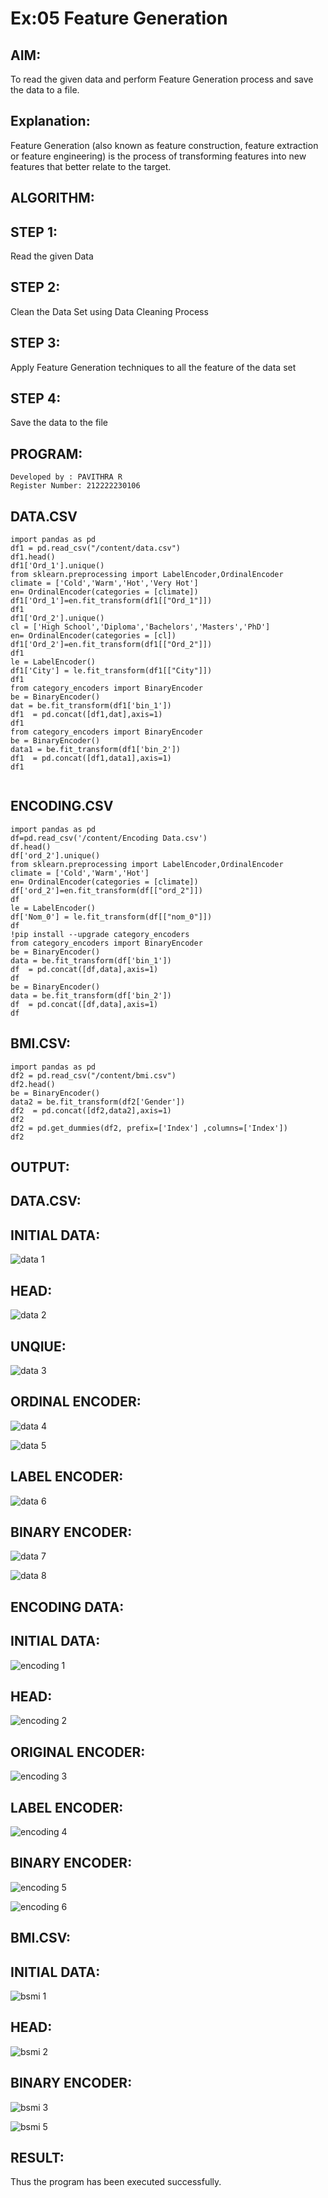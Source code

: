 # Ex:05 Feature Generation

## AIM:

To read the given data and perform Feature Generation process and save the data to a file.

## Explanation:
Feature Generation (also known as feature construction, feature extraction or feature engineering) is the process of transforming features into new features that better relate to the target.

## ALGORITHM:

## STEP 1:
Read the given Data

## STEP 2:
Clean the Data Set using Data Cleaning Process

## STEP 3:
Apply Feature Generation techniques to all the feature of the data set

## STEP 4:
Save the data to the file

## PROGRAM:
```
Developed by : PAVITHRA R
Register Number: 212222230106
```
## DATA.CSV
```
import pandas as pd
df1 = pd.read_csv("/content/data.csv")
df1.head()
df1['Ord_1'].unique()
from sklearn.preprocessing import LabelEncoder,OrdinalEncoder
climate = ['Cold','Warm','Hot','Very Hot']
en= OrdinalEncoder(categories = [climate])
df1['Ord_1']=en.fit_transform(df1[["Ord_1"]])
df1
df1['Ord_2'].unique()
cl = ['High School','Diploma','Bachelors','Masters','PhD']
en= OrdinalEncoder(categories = [cl])
df1['Ord_2']=en.fit_transform(df1[["Ord_2"]])
df1
le = LabelEncoder()
df1['City'] = le.fit_transform(df1[["City"]])
df1
from category_encoders import BinaryEncoder
be = BinaryEncoder()
dat = be.fit_transform(df1['bin_1'])
df1  = pd.concat([df1,dat],axis=1)
df1
from category_encoders import BinaryEncoder
be = BinaryEncoder()
data1 = be.fit_transform(df1['bin_2'])
df1  = pd.concat([df1,data1],axis=1)
df1


```
## ENCODING.CSV
```
import pandas as pd
df=pd.read_csv('/content/Encoding Data.csv')
df.head()
df['ord_2'].unique()
from sklearn.preprocessing import LabelEncoder,OrdinalEncoder
climate = ['Cold','Warm','Hot']
en= OrdinalEncoder(categories = [climate])
df['ord_2']=en.fit_transform(df[["ord_2"]])
df
le = LabelEncoder()
df['Nom_0'] = le.fit_transform(df[["nom_0"]])
df
!pip install --upgrade category_encoders
from category_encoders import BinaryEncoder
be = BinaryEncoder()
data = be.fit_transform(df['bin_1'])
df  = pd.concat([df,data],axis=1)
df
be = BinaryEncoder()
data = be.fit_transform(df['bin_2'])
df  = pd.concat([df,data],axis=1)
df

```
## BMI.CSV:
```
import pandas as pd
df2 = pd.read_csv("/content/bmi.csv")
df2.head()
be = BinaryEncoder()
data2 = be.fit_transform(df2['Gender'])
df2  = pd.concat([df2,data2],axis=1)
df2
df2 = pd.get_dummies(df2, prefix=['Index'] ,columns=['Index'])
df2

```


## OUTPUT:
## DATA.CSV:

## INITIAL DATA:

![data 1](https://github.com/Pavithraramasaamy/ODD2023-Datascience-Ex-05/assets/118596964/ea7e987e-998e-44bd-a255-2888ac3aa692)


## HEAD:

![data 2](https://github.com/Pavithraramasaamy/ODD2023-Datascience-Ex-05/assets/118596964/c2798eb2-dab7-4f0b-b3f3-c854099f6fb9)



## UNQIUE:

![data 3](https://github.com/Pavithraramasaamy/ODD2023-Datascience-Ex-05/assets/118596964/37e02693-37f6-4037-a9ed-271cf03e6269)


## ORDINAL ENCODER:

![data 4](https://github.com/Pavithraramasaamy/ODD2023-Datascience-Ex-05/assets/118596964/18516b1f-72df-4f02-8e17-ac2857cbb343)


![data 5](https://github.com/Pavithraramasaamy/ODD2023-Datascience-Ex-05/assets/118596964/8e112d10-f7cf-409c-82f9-4fe2ed8b27c5)


## LABEL ENCODER:

![data 6](https://github.com/Pavithraramasaamy/ODD2023-Datascience-Ex-05/assets/118596964/dac22896-d68d-4bba-849c-9cd36b901dbb)


## BINARY ENCODER:

![data 7](https://github.com/Pavithraramasaamy/ODD2023-Datascience-Ex-05/assets/118596964/56a53fbc-d356-45fa-bb14-4353ac6d754c)

![data 8](https://github.com/Pavithraramasaamy/ODD2023-Datascience-Ex-05/assets/118596964/3a6afbdb-b32a-46bd-8099-d8fc1c25990f)


## ENCODING DATA:

## INITIAL DATA:

![encoding 1](https://github.com/Pavithraramasaamy/ODD2023-Datascience-Ex-05/assets/118596964/fadd064c-1f64-4b2e-8bb4-f6b27ecf364c)


## HEAD:

![encoding 2](https://github.com/Pavithraramasaamy/ODD2023-Datascience-Ex-05/assets/118596964/32fb9fdc-575c-474d-8bc4-bad7b06acc70)


## ORIGINAL ENCODER:
![encoding 3](https://github.com/Pavithraramasaamy/ODD2023-Datascience-Ex-05/assets/118596964/28305cf7-2ea7-4741-8f26-ca63104cd0ac)



## LABEL ENCODER:

![encoding 4](https://github.com/Pavithraramasaamy/ODD2023-Datascience-Ex-05/assets/118596964/8bb5e0cd-a910-4b26-b376-a4614005cef1)



## BINARY ENCODER:


![encoding 5](https://github.com/Pavithraramasaamy/ODD2023-Datascience-Ex-05/assets/118596964/5e51e214-40cf-4d67-82c8-86c969464053)


![encoding 6](https://github.com/Pavithraramasaamy/ODD2023-Datascience-Ex-05/assets/118596964/6544be72-2350-434a-9f31-221fab4d2bd8)


## BMI.CSV:


## INITIAL DATA:

![bsmi 1](https://github.com/Pavithraramasaamy/ODD2023-Datascience-Ex-05/assets/118596964/3c40b958-2a82-46f8-8da1-8582ac8ac189)



## HEAD:


![bsmi 2](https://github.com/Pavithraramasaamy/ODD2023-Datascience-Ex-05/assets/118596964/5887f506-a4e4-458f-8d9e-546c2e7aa841)



## BINARY ENCODER:

![bsmi 3](https://github.com/Pavithraramasaamy/ODD2023-Datascience-Ex-05/assets/118596964/4c89ac1d-7cdc-4185-b2d7-0c5069147653)


![bsmi 5](https://github.com/Pavithraramasaamy/ODD2023-Datascience-Ex-05/assets/118596964/e2767911-8cea-4e37-b348-d8b260a28d9a)


## RESULT:
 Thus the program has been executed successfully.


